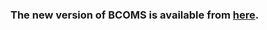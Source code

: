 ### The new version of BCOMS is available from [here](https://github.com/bioimage-informatics/BCOMS2).
